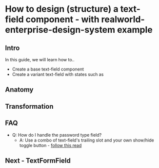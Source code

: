 # How to design (structure) a text-field component - with realworld-enterprise-design-system example

## Intro

In this guide, we will learn how to..

- Create a base text-field component
- Create a variant text-field with states such as

## Anatomy

## Transformation

## FAQ

- Q: How do I handle the password type field?
  - A: Use a combo of text-field's trailing slot and your own show/hide toggle button - [follow this read](./text-form-field#combo---password-field)

## Next - TextFormField
